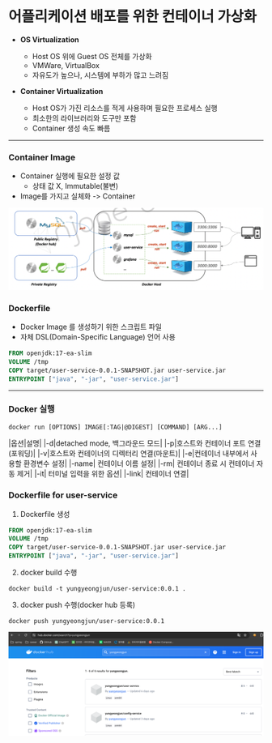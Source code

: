 # 어플리케이션 배포를 위한 컨테이너 가상화

- **OS Virtualization**
  - Host OS 위에 Guest OS 전체를 가상화
  - VMWare, VirtualBox
  - 자유도가 높으나, 시스템에 부하가 많고 느려짐


- **Container Virtualization**
  - Host OS가 가진 리소스를 적게 사용하며 필요한 프로세스 실행
  - 최소한의 라이브러리와 도구만 포함
  - Container 생성 속도 빠름


***
### Container Image
- Container 실행에 필요한 설정 값
  - 상태 값 X, Immutable(불변)
- Image를 가지고 실체화 -> Container

![Docker Container.png](img/section15/Docker%20Container.png)

### Dockerfile
- Docker Image 를 생성하기 위한 스크립트 파일
- 자체 DSL(Domain-Specific Language) 언어 사용

```dockerfile
FROM openjdk:17-ea-slim
VOLUME /tmp
COPY target/user-service-0.0.1-SNAPSHOT.jar user-service.jar
ENTRYPOINT ["java", "-jar", "user-service.jar"]
```

***
### Docker 실행

```shell
docker run [OPTIONS] IMAGE[:TAG|@DIGEST] [COMMAND] [ARG...]
```

|옵션|설명|
|-d|detached mode, 백그라운드 모드|
|-p|호스트와 컨테이너 포트 연결(포워딩)|
|-v|호스트와 컨테이너의 디렉터리 연결(마운트)|
|-e|컨테이너 내부에서 사용할 환경변수 설정|
|-name| 컨테이너 이름 설정|
|-rm| 컨테이너 종료 시 컨테이너 자동 제거|
|-it| 터미널 입력을 위한 옵션|
|-link| 컨테이너 연결|

### Dockerfile for user-service

1. Dockerfile 생성
```dockerfile
FROM openjdk:17-ea-slim
VOLUME /tmp
COPY target/user-service-0.0.1-SNAPSHOT.jar user-service.jar
ENTRYPOINT ["java", "-jar", "user-service.jar"]
```

2. docker build 수행

```shell
docker build -t yungyeongjun/user-service:0.0.1 .
```

3. docker push 수행(docker hub 등록)

```shell
docker push yungyeongjun/user-service:0.0.1
```

![docker-hub.png](img/section15/docker-hub.png)
